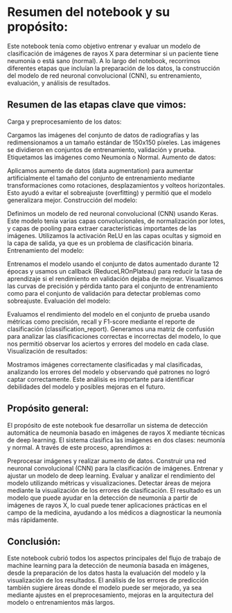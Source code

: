 # Resumen del notebook y su propósito:

Este notebook tenía como objetivo entrenar y evaluar un modelo de clasificación de imágenes de rayos X para determinar si un paciente tiene neumonía o está sano (normal). A lo largo del notebook, recorrimos diferentes etapas que incluían la preparación de los datos, la construcción del modelo de red neuronal convolucional (CNN), su entrenamiento, evaluación, y análisis de resultados.

## Resumen de las etapas clave que vimos:

Carga y preprocesamiento de los datos:

Cargamos las imágenes del conjunto de datos de radiografías y las redimensionamos a un tamaño estándar de 150x150 píxeles. Las imágenes se dividieron en conjuntos de entrenamiento, validación y prueba.
Etiquetamos las imágenes como Neumonía o Normal.
Aumento de datos:

Aplicamos aumento de datos (data augmentation) para aumentar artificialmente el tamaño del conjunto de entrenamiento mediante transformaciones como rotaciones, desplazamientos y volteos horizontales. Esto ayudó a evitar el sobreajuste (overfitting) y permitió que el modelo generalizara mejor.
Construcción del modelo:

Definimos un modelo de red neuronal convolucional (CNN) usando Keras. Este modelo tenía varias capas convolucionales, de normalización por lotes, y capas de pooling para extraer características importantes de las imágenes.
Utilizamos la activación ReLU en las capas ocultas y sigmoid en la capa de salida, ya que es un problema de clasificación binaria.
Entrenamiento del modelo:

Entrenamos el modelo usando el conjunto de datos aumentado durante 12 épocas y usamos un callback (ReduceLROnPlateau) para reducir la tasa de aprendizaje si el rendimiento en validación dejaba de mejorar.
Visualizamos las curvas de precisión y pérdida tanto para el conjunto de entrenamiento como para el conjunto de validación para detectar problemas como sobreajuste.
Evaluación del modelo:

Evaluamos el rendimiento del modelo en el conjunto de prueba usando métricas como precisión, recall y F1-score mediante el reporte de clasificación (classification_report).
Generamos una matriz de confusión para analizar las clasificaciones correctas e incorrectas del modelo, lo que nos permitió observar los aciertos y errores del modelo en cada clase.
Visualización de resultados:

Mostramos imágenes correctamente clasificadas y mal clasificadas, analizando los errores del modelo y observando qué patrones no logró captar correctamente.
Este análisis es importante para identificar debilidades del modelo y posibles mejoras en el futuro.

## Propósito general:

El propósito de este notebook fue desarrollar un sistema de detección automática de neumonía basado en imágenes de rayos X mediante técnicas de deep learning. El sistema clasifica las imágenes en dos clases: neumonía y normal. A través de este proceso, aprendimos a:

Preprocesar imágenes y realizar aumento de datos.
Construir una red neuronal convolucional (CNN) para la clasificación de imágenes.
Entrenar y ajustar un modelo de deep learning.
Evaluar y analizar el rendimiento del modelo utilizando métricas y visualizaciones.
Detectar áreas de mejora mediante la visualización de los errores de clasificación.
El resultado es un modelo que puede ayudar en la detección de neumonía a partir de imágenes de rayos X, lo cual puede tener aplicaciones prácticas en el campo de la medicina, ayudando a los médicos a diagnosticar la neumonía más rápidamente.

## Conclusión:

Este notebook cubrió todos los aspectos principales del flujo de trabajo de machine learning para la detección de neumonía basada en imágenes, desde la preparación de los datos hasta la evaluación del modelo y la visualización de los resultados. El análisis de los errores de predicción también sugiere áreas donde el modelo puede ser mejorado, ya sea mediante ajustes en el preprocesamiento, mejoras en la arquitectura del modelo o entrenamientos más largos.

